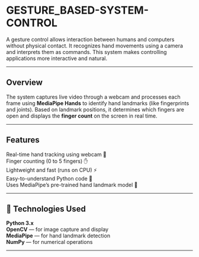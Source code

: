 # GESTURE_BASED-SYSTEM-CONTROL


A gesture control allows interaction between humans and computers without physical contact. It recognizes hand movements using a camera and interprets them as commands. This system makes controlling applications more interactive and natural.

___________________________________________________________________________________________________________

**Overview**
-----------------------------------------------------------------------------------------------------------
The system captures live video through a webcam and processes each frame using **MediaPipe Hands** to identify hand landmarks (like fingerprints and joints).
Based on landmark positions, it determines which fingers are open and displays the **finger count** on the screen in real time.
____________________________________________________________________________________________________________
**Features**
-------------------------------------------------------------------------------------------------------------
Real-time hand tracking using webcam 🎥
<br>
Finger counting (0 to 5 fingers) ✋
<br>
Lightweight and fast (runs on CPU) ⚡
<br>
Easy-to-understand Python code 🐍
<br>
Uses MediaPipe’s pre-trained hand landmark model 🤖
____________________________________________________________________________________________________________

🧩 **Technologies Used**
------------------------------------------------------------------------------------------------------------
**Python 3.x**
<br>
**OpenCV** — for image capture and display
<br>
**MediaPipe** — for hand landmark detection
<br>
**NumPy** — for numerical operations
____________________________________________________________________________________________________________












